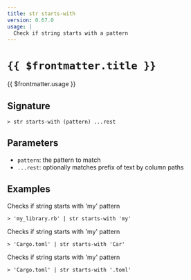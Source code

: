 ```yaml
---
title: str starts-with
version: 0.67.0
usage: |
  Check if string starts with a pattern
---
```


# <code>{{ $frontmatter.title }}</code>

<div style='white-space: pre-wrap;'>{{ $frontmatter.usage }}</div>

## Signature

```> str starts-with (pattern) ...rest```

## Parameters

 -  `pattern`: the pattern to match
 -  `...rest`: optionally matches prefix of text by column paths

## Examples

Checks if string starts with 'my' pattern
```shell
> 'my_library.rb' | str starts-with 'my'
```

Checks if string starts with 'my' pattern
```shell
> 'Cargo.toml' | str starts-with 'Car'
```

Checks if string starts with 'my' pattern
```shell
> 'Cargo.toml' | str starts-with '.toml'
```
